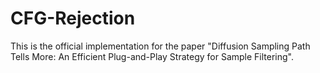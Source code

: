 # CFG-Rejection
This is the official implementation for the paper "Diffusion Sampling Path Tells More: An Efficient Plug-and-Play Strategy for Sample Filtering".
